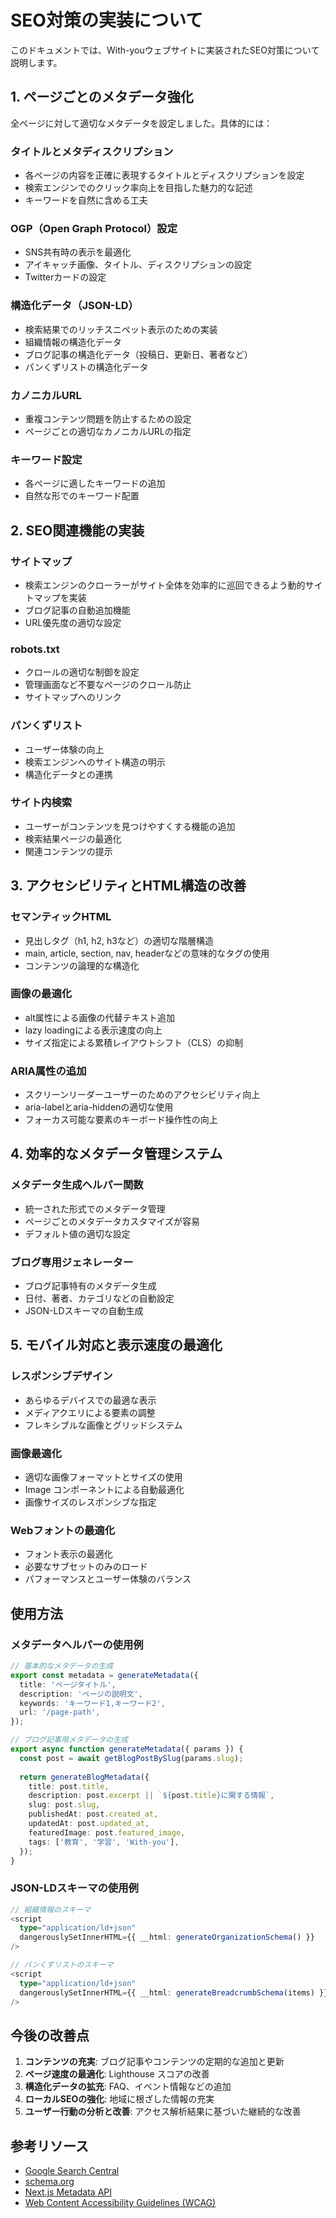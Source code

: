 # SEO対策の実装について

このドキュメントでは、With-youウェブサイトに実装されたSEO対策について説明します。

## 1. ページごとのメタデータ強化

全ページに対して適切なメタデータを設定しました。具体的には：

### タイトルとメタディスクリプション
- 各ページの内容を正確に表現するタイトルとディスクリプションを設定
- 検索エンジンでのクリック率向上を目指した魅力的な記述
- キーワードを自然に含める工夫

### OGP（Open Graph Protocol）設定
- SNS共有時の表示を最適化
- アイキャッチ画像、タイトル、ディスクリプションの設定
- Twitterカードの設定

### 構造化データ（JSON-LD）
- 検索結果でのリッチスニペット表示のための実装
- 組織情報の構造化データ
- ブログ記事の構造化データ（投稿日、更新日、著者など）
- パンくずリストの構造化データ

### カノニカルURL
- 重複コンテンツ問題を防止するための設定
- ページごとの適切なカノニカルURLの指定

### キーワード設定
- 各ページに適したキーワードの追加
- 自然な形でのキーワード配置

## 2. SEO関連機能の実装

### サイトマップ
- 検索エンジンのクローラーがサイト全体を効率的に巡回できるよう動的サイトマップを実装
- ブログ記事の自動追加機能
- URL優先度の適切な設定

### robots.txt
- クロールの適切な制御を設定
- 管理画面など不要なページのクロール防止
- サイトマップへのリンク

### パンくずリスト
- ユーザー体験の向上
- 検索エンジンへのサイト構造の明示
- 構造化データとの連携

### サイト内検索
- ユーザーがコンテンツを見つけやすくする機能の追加
- 検索結果ページの最適化
- 関連コンテンツの提示

## 3. アクセシビリティとHTML構造の改善

### セマンティックHTML
- 見出しタグ（h1, h2, h3など）の適切な階層構造
- main, article, section, nav, headerなどの意味的なタグの使用
- コンテンツの論理的な構造化

### 画像の最適化
- alt属性による画像の代替テキスト追加
- lazy loadingによる表示速度の向上
- サイズ指定による累積レイアウトシフト（CLS）の抑制

### ARIA属性の追加
- スクリーンリーダーユーザーのためのアクセシビリティ向上
- aria-labelとaria-hiddenの適切な使用
- フォーカス可能な要素のキーボード操作性の向上

## 4. 効率的なメタデータ管理システム

### メタデータ生成ヘルパー関数
- 統一された形式でのメタデータ管理
- ページごとのメタデータカスタマイズが容易
- デフォルト値の適切な設定

### ブログ専用ジェネレーター
- ブログ記事特有のメタデータ生成
- 日付、著者、カテゴリなどの自動設定
- JSON-LDスキーマの自動生成

## 5. モバイル対応と表示速度の最適化

### レスポンシブデザイン
- あらゆるデバイスでの最適な表示
- メディアクエリによる要素の調整
- フレキシブルな画像とグリッドシステム

### 画像最適化
- 適切な画像フォーマットとサイズの使用
- Image コンポーネントによる自動最適化
- 画像サイズのレスポンシブな指定

### Webフォントの最適化
- フォント表示の最適化
- 必要なサブセットのみのロード
- パフォーマンスとユーザー体験のバランス

## 使用方法

### メタデータヘルパーの使用例

```typescript
// 基本的なメタデータの生成
export const metadata = generateMetadata({
  title: 'ページタイトル',
  description: 'ページの説明文',
  keywords: 'キーワード1,キーワード2',
  url: '/page-path',
});

// ブログ記事用メタデータの生成
export async function generateMetadata({ params }) {
  const post = await getBlogPostBySlug(params.slug);
  
  return generateBlogMetadata({
    title: post.title,
    description: post.excerpt || `${post.title}に関する情報`,
    slug: post.slug,
    publishedAt: post.created_at,
    updatedAt: post.updated_at,
    featuredImage: post.featured_image,
    tags: ['教育', '学習', 'With-you'],
  });
}
```

### JSON-LDスキーマの使用例

```typescript
// 組織情報のスキーマ
<script
  type="application/ld+json"
  dangerouslySetInnerHTML={{ __html: generateOrganizationSchema() }}
/>

// パンくずリストのスキーマ
<script
  type="application/ld+json"
  dangerouslySetInnerHTML={{ __html: generateBreadcrumbSchema(items) }}
/>
```

## 今後の改善点

1. **コンテンツの充実**: ブログ記事やコンテンツの定期的な追加と更新
2. **ページ速度の最適化**: Lighthouse スコアの改善
3. **構造化データの拡充**: FAQ、イベント情報などの追加
4. **ローカルSEOの強化**: 地域に根ざした情報の充実
5. **ユーザー行動の分析と改善**: アクセス解析結果に基づいた継続的な改善

## 参考リソース

- [Google Search Central](https://developers.google.com/search)
- [schema.org](https://schema.org/)
- [Next.js Metadata API](https://nextjs.org/docs/app/building-your-application/optimizing/metadata)
- [Web Content Accessibility Guidelines (WCAG)](https://www.w3.org/WAI/standards-guidelines/wcag/)

